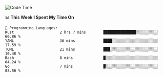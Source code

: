 <!--START_SECTION:waka-->
![Code Time](http://img.shields.io/badge/Code%20Time-1%2C027%20hrs%201%20min-blue)

📊 **This Week I Spent My Time On** 

```text
💬 Programming Languages: 
Rust                     2 hrs 7 mins        ███████████████░░░░░░░░░░   60.86 % 
YAML                     36 mins             ████░░░░░░░░░░░░░░░░░░░░░   17.59 % 
TOML                     21 mins             ███░░░░░░░░░░░░░░░░░░░░░░   10.40 % 
Bash                     8 mins              █░░░░░░░░░░░░░░░░░░░░░░░░   04.24 % 
Go                       7 mins              █░░░░░░░░░░░░░░░░░░░░░░░░   03.56 % 
```


<!--END_SECTION:waka-->
